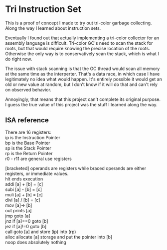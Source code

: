 # Tri Instruction Set
This is a proof of concept I made to try out tri-color garbage
collecting. Along the way I learned about instruction sets.

Eventually I found out that actually implementing a tri-color
collector for an assembly language is difficult. Tri-color
GC's need to scan the stack for roots, but that would require
knowing the precise location of the roots. Otherwise the only
way is to conservatively scan the stack, which is what I do right
now.

The issue with stack scanning is that the GC thread would scan all
memory at the same time as the interperter.  That's a data race,
in which case I have legitimately no idea what would happen. It's
entirely possible it would get an old or new value at random, but
I don't know if it will do that and can't rely on observed behavior.

Annoyingly, that means that this project can't complete its original
purpose. I guess the true value of this project was the stuff I learned
along the way.

## ISA reference
There are 16 registers:  
ip is the Instruction Pointer  
bp is the Base Pointer  
sp is the Stack Pointer  
rp is the Return Pointer  
r0 - r11 are general use registers  

[bracketed] operands are registers while
<arrow> braced operands are either registers,
or immediate values.  
hlt ends execution  
addi [a] + [b] = [c]  
subi [a] - [b] = [c]  
muli [a] + [b] = [c]  
divi [a] / [b] = [c]  
mov  [a]-> [b]  
out prints [a]  
jmp goto [a]  
jnz if [a]==0 goto [b]  
jez if [a]!=0 goto [b]  
call goto [a] and store (ip) into (rp)  
alloc allocate [a] storage and put the pointer into [b]  
noop does absolutely nothing
